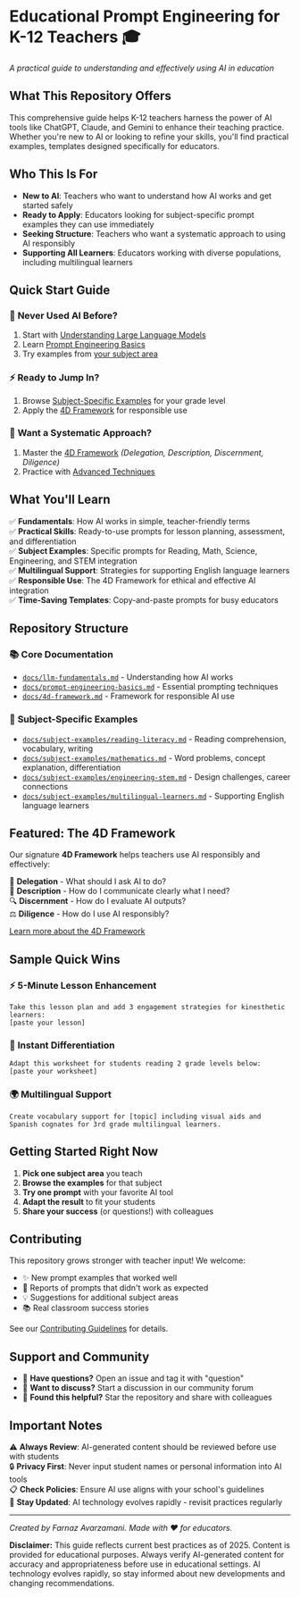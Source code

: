 # Educational Prompt Engineering for K-12 Teachers 🎓

*A practical guide to understanding and effectively using AI in education*

## What This Repository Offers

This comprehensive guide helps K-12 teachers harness the power of AI tools like ChatGPT, Claude, and Gemini to enhance their teaching practice. Whether you're new to AI or looking to refine your skills, you'll find practical examples, templates designed specifically for educators.

## Who This Is For

- **New to AI**: Teachers who want to understand how AI works and get started safely
- **Ready to Apply**: Educators looking for subject-specific prompt examples they can use immediately
- **Seeking Structure**: Teachers who want a systematic approach to using AI responsibly
- **Supporting All Learners**: Educators working with diverse populations, including multilingual learners

## Quick Start Guide

### 🚀 **Never Used AI Before?**
1. Start with [Understanding Large Language Models](docs/llm-fundamentals.md)
2. Learn [Prompt Engineering Basics](docs/prompt-engineering-basics.md)
3. Try examples from [your subject area](docs/subject-examples/)

### ⚡ **Ready to Jump In?**
1. Browse [Subject-Specific Examples](docs/subject-examples/) for your grade level
2. Apply the [4D Framework](docs/4d-framework.md) for responsible use

### 🎯 **Want a Systematic Approach?**
1. Master the [4D Framework](docs/4d-framework.md) *(Delegation, Description, Discernment, Diligence)*
2. Practice with [Advanced Techniques](docs/advanced-techniques.md)


## What You'll Learn

✅ **Fundamentals**: How AI works in simple, teacher-friendly terms  
✅ **Practical Skills**: Ready-to-use prompts for lesson planning, assessment, and differentiation  
✅ **Subject Examples**: Specific prompts for Reading, Math, Science, Engineering, and STEM integration  
✅ **Multilingual Support**: Strategies for supporting English language learners  
✅ **Responsible Use**: The 4D Framework for ethical and effective AI integration  
✅ **Time-Saving Templates**: Copy-and-paste prompts for busy educators  

## Repository Structure

### 📚 **Core Documentation**
- [`docs/llm-fundamentals.md`](docs/llm-fundamentals.md) - Understanding how AI works
- [`docs/prompt-engineering-basics.md`](docs/prompt-engineering-basics.md) - Essential prompting techniques
- [`docs/4d-framework.md`](docs/4d-framework.md) - Framework for responsible AI use

### 📖 **Subject-Specific Examples**
- [`docs/subject-examples/reading-literacy.md`](docs/subject-examples/literacy.md) - Reading comprehension, vocabulary, writing
- [`docs/subject-examples/mathematics.md`](docs/subject-examples/mathematics.md) - Word problems, concept explanation, differentiation
- [`docs/subject-examples/engineering-stem.md`](docs/subject-examples/science-engineering-STEM.md) - Design challenges, career connections
- [`docs/subject-examples/multilingual-learners.md`](docs/subject-examples/multilingual-learners.md) - Supporting English language learners


## Featured: The 4D Framework

Our signature **4D Framework** helps teachers use AI responsibly and effectively:

🎯 **Delegation** - What should I ask AI to do?  
📝 **Description** - How do I communicate clearly what I need?  
🔍 **Discernment** - How do I evaluate AI outputs?  
⚖️ **Diligence** - How do I use AI responsibly?

[Learn more about the 4D Framework](docs/4d-framework.md)

## Sample Quick Wins

### ⚡ **5-Minute Lesson Enhancement**
```
Take this lesson plan and add 3 engagement strategies for kinesthetic learners:
[paste your lesson]
```

### 📝 **Instant Differentiation**
```
Adapt this worksheet for students reading 2 grade levels below:
[paste your worksheet]
```

### 🌍 **Multilingual Support**
```
Create vocabulary support for [topic] including visual aids and Spanish cognates for 3rd grade multilingual learners.
```

## Getting Started Right Now

1. **Pick one subject area** you teach
2. **Browse the examples** for that subject
3. **Try one prompt** with your favorite AI tool
4. **Adapt the result** to fit your students
5. **Share your success** (or questions!) with colleagues

## Contributing

This repository grows stronger with teacher input! We welcome:
- ✨ New prompt examples that worked well
- 🐛 Reports of prompts that didn't work as expected
- 💡 Suggestions for additional subject areas
- 📚 Real classroom success stories

See our [Contributing Guidelines](CONTRIBUTING.md) for details.

## Support and Community

- 🤔 **Have questions?** Open an issue and tag it with "question"
- 💬 **Want to discuss?** Start a discussion in our community forum
- 🚀 **Found this helpful?** Star the repository and share with colleagues


## Important Notes

⚠️ **Always Review**: AI-generated content should be reviewed before use with students  
🔒 **Privacy First**: Never input student names or personal information into AI tools  
📋 **Check Policies**: Ensure AI use aligns with your school's guidelines  
🔄 **Stay Updated**: AI technology evolves rapidly - revisit practices regularly  

---

*Created by Farnaz Avarzamani. Made with ❤️ for educators.*

**Disclaimer:** This guide reflects current best practices as of 2025. Content is provided for educational purposes. Always verify AI-generated content for accuracy and appropriateness before use in educational settings. AI technology evolves rapidly, so stay informed about new developments and changing recommendations.
